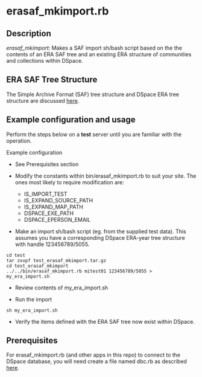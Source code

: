 erasaf_mkimport.rb
==================

Description
-----------
_erasaf_mkimport_: Makes a SAF import sh/bash script based on the the
contents of an ERA SAF tree and an existing ERA structure of communities
and collections within DSpace.


ERA SAF Tree Structure
----------------------

The Simple Archive Format (SAF) tree structure and DSpace ERA tree
structure are discussed [here](README_erasaf_pluckitem.md#era-saf-tree-structure).

Example configuration and usage
-------------------------------
Perform the steps below on a **test** server until you are familiar with
the operation.

Example configuration
- See Prerequisites section

- Modify the constants within bin/erasaf_mkimport.rb to suit your site.
  The ones most likely to require modification are:
  * IS_IMPORT_TEST
  * IS_EXPAND_SOURCE_PATH
  * IS_EXPAND_MAP_PATH
  * DSPACE_EXE_PATH
  * DSPACE_EPERSON_EMAIL

- Make an import sh/bash script (eg. from the supplied test data). This
  assumes you have a corresponding DSpace ERA-year tree structure with
  handle 123456789/5055.

```
cd test
tar zxvpf test_erasaf_mkimport.tar.gz
cd test_erasaf_mkimport
../../bin/erasaf_mkimport.rb mitest01 123456789/5055 > my_era_import.sh
```

- Review contents of my_era_import.sh

- Run the import

```
sh my_era_import.sh
```

- Verify the items defined with the ERA SAF tree now exist within
  DSpace.

Prerequisites
-------------
For erasaf_mkimport.rb (and other apps in this repo) to connect to the
DSpace database, you will need create a file named dbc.rb as described
[here](README_hdl2item_bmecsv.md#prerequisites).

